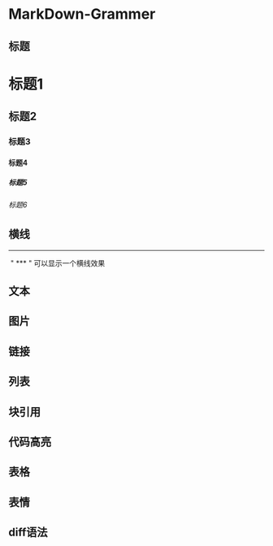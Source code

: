 # MarkDown-Grammer
## 标题
# 标题1
## 标题2
### 标题3
#### 标题4
##### 标题5
###### 标题6
## 横线  
  ***
  " *** " 可以显示一个横线效果
## 文本
## 图片
## 链接
## 列表
## 块引用
## 代码高亮
## 表格
## 表情
## diff语法
